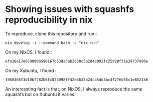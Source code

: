 # Showing issues with squashfs reproducibility in nix

To reproduce, clone this repository and run :
```
nix develop -i --command bash -c "nix run"
```

On my NixOS, I found :
```
efe26a17e679090b598167d53da3ab3630c5a2d4e092fc25928f31e28737996e
```

On my Xubuntu, I found :
```
1960306f3d10bf282b6fc823098ff42e3633a24ca54d3bc4f27eb55c1e852156
```

An interessting fact is that, on NixOS, I always reproduce the same squashfs
but on Xubuntu it varies.
